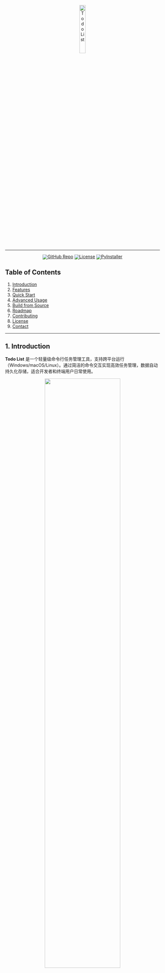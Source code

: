 <!-- markdownlint-disable first-line-h1 -->
<!-- markdownlint-disable html -->
<!-- markdownlint-disable no-duplicate-header -->

<div align="center">
  <img src="https://cdn-icons-png.flaticon.com/512/3293/3293464.png" width="20%" alt="Todo List" />
</div>

<hr>

<div align="center" style="line-height: 1;">
  <a href="https://github.com/ekmope/todo-list"><img alt="GitHub Repo"
    src="https://img.shields.io/badge/📂%20GitHub-Todo_List-536af5?logo=github&color=536af5"/></a>
  <a href="https://choosealicense.com/licenses/mit/"><img alt="License"
    src="https://img.shields.io/badge/📜%20License-MIT-f5de53?color=f5de53"/></a>
  <a href="https://pypi.org/project/pyinstaller/"><img alt="PyInstaller"
    src="https://img.shields.io/badge/📦%20Packaged_with-PyInstaller-2ba97a?color=2ba97a"/></a>
</div>

## Table of Contents

1. [Introduction](#1-introduction)
2. [Features](#2-features)
3. [Quick Start](#3-quick-start) 
4. [Advanced Usage](#4-advanced-usage)
5. [Build from Source](#5-build-from-source)
6. [Roadmap](#6-roadmap)
7. [Contributing](#7-contributing)
8. [License](#8-license)
9. [Contact](#9-contact)

---

## 1. Introduction

**Todo List** 是一个轻量级命令行任务管理工具，支持跨平台运行（Windows/macOS/Linux）。通过简洁的命令交互实现高效任务管理，数据自动持久化存储，适合开发者和终端用户日常使用。

<div align="center">
  <img src="demo.gif" width="70%">
</div>

---

## 2. Features

### Core Architecture
- **极简设计**：单文件实现核心逻辑（<200行代码）
- **数据持久化**：自动保存任务到 `todo.txt` 文件
- **跨平台兼容**：完美支持 Windows CMD/PowerShell 和 Unix Shell

### Functional Highlights
- ✅ 添加/删除/完成任务
- ✅ 任务状态可视化（[ ]未完成 vs [x]已完成）
- ✅ 数据自动保存与加载
- 🚀 支持打包为独立可执行文件（.exe/.app）

---

## 3. Quick Start

### Prerequisites
- Python 3.6+
- Git（可选）

### Installation
```bash
# Clone 仓库
git clone https://github.com/ekmope/todo-list.git
cd todo-list

# 直接运行
python todo.py
```

### Basic Commands
| Command | Description     | Example         |
|---------|-----------------|-----------------|
| `add`   | 添加任务         | `add 购买牛奶`  |
| `done`  | 标记完成         | `done 2`        |
| `list`  | 查看任务列表     | `list`          |
| `clear` | 清空所有任务     | `clear`         |
| `exit`  | 退出程序         | `exit`          |

---

## 4. Advanced Usage

### 数据文件定制
```python
# 在 todo.py 中修改
TODO_FILE = "/path/to/custom_tasks.txt"
```

### 日志记录（示例扩展）
```python
import logging
logging.basicConfig(filename='todo.log', level=logging.INFO)
```

---

## 5. Build from Source

### 生成可执行文件
```bash
# 安装依赖
pip install pyinstaller

# 打包（Windows）
pyinstaller --onefile --name todo.exe todo.py

# 打包（macOS/Linux）
pyinstaller --onefile --name todo todo.py
```

### 输出路径
```
dist/
  ├── todo.exe    # Windows可执行文件
  └── todo        # Unix可执行文件
```

---

## 6. Roadmap

| 状态 | 功能                | 目标版本 |
|------|---------------------|----------|
| ✅   | 基础任务管理        | v1.0     |
| 🚧   | 任务分类标签        | v1.2     |
| ⏳   | 云端同步功能        | v2.0     |
| ⏳   | 图形界面（Tkinter） | v2.1     |

---

## 7. Contributing

欢迎通过以下方式参与贡献：  
1. Fork 本仓库  
2. 创建功能分支 (`git checkout -b feature/awesome`)  
3. 提交修改 (`git commit -am 'Add awesome feature'`)  
4. 推送分支 (`git push origin feature/awesome`)  
5. 发起 Pull Request  

---

## 8. License

本项目采用 [MIT License](LICENSE)，允许商业使用和修改。核心条款包括：  
- 保留原始版权声明  
- 免责条款  

---

## 9. Contact

遇到问题或建议？欢迎通过以下方式联系：  
- 📮 Email: 2014036853@qq.com  
- 🐛 [Issue Tracker](https://github.com/ekmope/todo-list/issues)  
